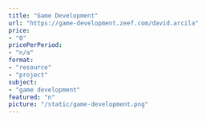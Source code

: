 ```yaml
---
title: "Game Development"
url: "https://game-development.zeef.com/david.arcila"
price: 
- "0"
pricePerPeriod: 
- "n/a"
format: 
- "resource"
- "project"
subject: 
- "game development"
featured: "n"
picture: "/static/game-development.png"
---
```

